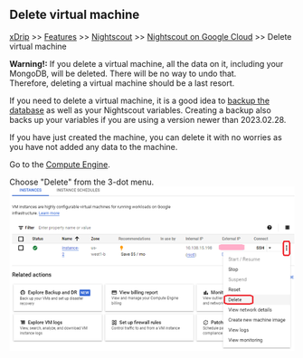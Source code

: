 ## Delete virtual machine
[xDrip](../../README.md) >> [Features](../Features_page.md) >> [Nightscout](../Nightscout_page.md) >> [Nightscout on Google Cloud](./GoogleCloud.md) >> Delete virtual machine  
  
**Warning!:** If you delete a virtual machine, all the data on it, including your MongoDB, will be deleted.  There will be no way to undo that.  
Therefore, deleting a virtual machine should be a last resort.  
  
If you need to delete a virtual machine, it is a good idea to [backup the database](./DatabaseBackup.md) as well as your Nightscout variables.  Creating a backup also backs up your variables if you are using a version newer than 2023.02.28.  
  
If you have just created the machine, you can delete it with no worries as you have not added any data to the machine.  
  
Go to the [Compute Engine](./ComputeEngine.md).  
  
Choose "Delete" from the 3-dot menu.  
![](./images/DeleteVirtualMachine.png)  
  
  
